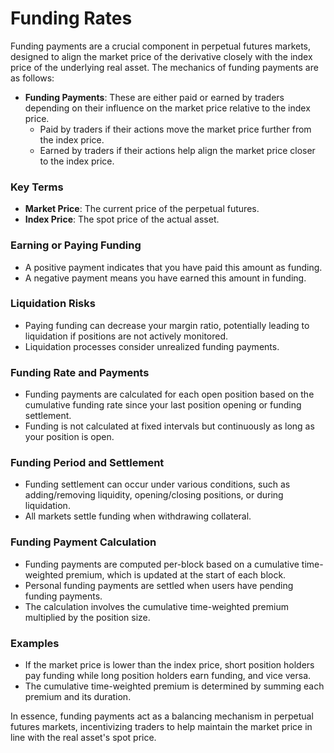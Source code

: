 # Funding Rates

Funding payments are a crucial component in perpetual futures markets, designed to align the market price of the derivative closely with the index price of the underlying real asset. The mechanics of funding payments are as follows:

* **Funding Payments**: These are either paid or earned by traders depending on their influence on the market price relative to the index price.
  * Paid by traders if their actions move the market price further from the index price.
  * Earned by traders if their actions help align the market price closer to the index price.

### **Key Terms**

* **Market Price**: The current price of the perpetual futures.
* **Index Price**: The spot price of the actual asset.

### **Earning or Paying Funding**

* A positive payment indicates that you have paid this amount as funding.
* A negative payment means you have earned this amount in funding.

### **Liquidation Risks**

* Paying funding can decrease your margin ratio, potentially leading to liquidation if positions are not actively monitored.
* Liquidation processes consider unrealized funding payments.

### **Funding Rate and Payments**

* Funding payments are calculated for each open position based on the cumulative funding rate since your last position opening or funding settlement.
* Funding is not calculated at fixed intervals but continuously as long as your position is open.

### **Funding Period and Settlement**

* Funding settlement can occur under various conditions, such as adding/removing liquidity, opening/closing positions, or during liquidation.
* All markets settle funding when withdrawing collateral.

### **Funding Payment Calculation**

* Funding payments are computed per-block based on a cumulative time-weighted premium, which is updated at the start of each block.
* Personal funding payments are settled when users have pending funding payments.
* The calculation involves the cumulative time-weighted premium multiplied by the position size.

### **Examples**

* If the market price is lower than the index price, short position holders pay funding while long position holders earn funding, and vice versa.
* The cumulative time-weighted premium is determined by summing each premium and its duration.

In essence, funding payments act as a balancing mechanism in perpetual futures markets, incentivizing traders to help maintain the market price in line with the real asset's spot price.
